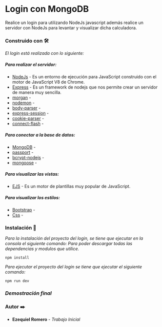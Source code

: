 # Login con MongoDB

Realice un login para utilizando NodeJs javascript además realice un servidor con NodeJs para levantar y visualizar dicha calculadora.

### Construido con 🛠️

  _El login está realizada con lo siguiente:_

##### Para realizar el servidor:
* [NodeJs](https://nodejs.org/es/) - Es un entorno de ejecución para JavaScript construido con el motor de JavaScript V8 de Chrome.
* [Express](https://expressjs.com/es/) - Es un framework de nodejs que nos permite crear un servidor de manera muy sencilla.
* [morgan](https://www.npmjs.com/package/morgan) - 
* [nodemon](https://nodemon.io/) - 
* [body-parser](https://www.npmjs.com/package/body-parser) - 
* [express-session](https://www.npmjs.com/package/express-session) - 
* [cookie-parser](https://www.npmjs.com/package/cookie-parser) -
* [connect-flash](https://www.npmjs.com/package/connect-flash) -

##### Para conectar a la base de datos:
* [MongoDB](https://www.mongodb.com/es) - 
* [passport](http://www.passportjs.org/) - 
* [bcrypt-nodejs](https://www.npmjs.com/package/bcrypt) - 
* [mongoose](https://mongoosejs.com/) - 

##### Para visualizar las vistas:
* [EJS](https://ejs.co/) - Es un motor de plantillas muy popular de JavaScript.

##### Para visualizar los estilos:
* [Bootstrap](https://getbootstrap.com/) - 
* [Css]() - 


### Instalación 🔧

_Para la instalación del proyecto del login, se tiene que ejecutar en la consola el siguiente comando: Para poder descargar
todas las dependencias y modulos que utilice._ 
```
npm install
```

_Para ejecutar el proyecto del login se tiene que ejecutar el siguiente comando:_
```
npm run dev
```

### _Demostración final_


### Autor ✒️

* **Ezequiel Romero** - *_Trabajo Inicial_* 
